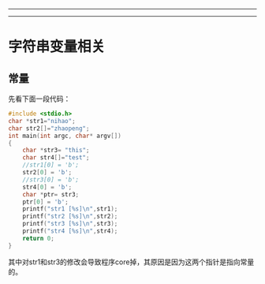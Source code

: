 


_____


_____


# 字符串变量相关

## 常量
先看下面一段代码：

``` cpp
#include <stdio.h>
char *str1="nihao"; 
char str2[]="zhaopeng";
int main(int argc, char* argv[]) 
{            
    char *str3= "this"; 
    char str4[]="test";  
    //str1[0] = 'b'; 
    str2[0] = 'b'; 
    //str3[0] = 'b';   
    str4[0] = 'b'; 
    char *ptr= str3; 
    ptr[0] = 'b';  
    printf("str1 [%s]\n",str1);
    printf("str2 [%s]\n",str2); 
    printf("str3 [%s]\n",str3); 
    printf("str4 [%s]\n",str4);
    return 0;  
}                  
```
其中对str1和str3的修改会导致程序core掉，其原因是因为这两个指针是指向常量的。